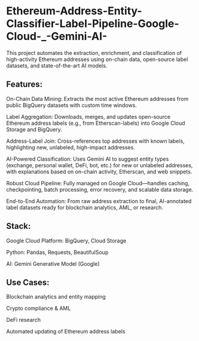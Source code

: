 # Ethereum-Address-Entity-Classifier-Label-Pipeline-Google-Cloud-_-Gemini-AI-
This project automates the extraction, enrichment, and classification of high-activity Ethereum addresses using on-chain data, open-source label datasets, and state-of-the-art AI models.
## Features:

On-Chain Data Mining: Extracts the most active Ethereum addresses from public BigQuery datasets with custom time windows.

Label Aggregation: Downloads, merges, and updates open-source Ethereum address labels (e.g., from Etherscan-labels) into Google Cloud Storage and BigQuery.

Address-Label Join: Cross-references top addresses with known labels, highlighting new, unlabeled, high-impact addresses.

AI-Powered Classification: Uses Gemini AI to suggest entity types (exchange, personal wallet, DeFi, bot, etc.) for new or unlabeled addresses, with explanations based on on-chain activity, Etherscan, and web snippets.

Robust Cloud Pipeline: Fully managed on Google Cloud—handles caching, checkpointing, batch processing, error recovery, and scalable data storage.

End-to-End Automation: From raw address extraction to final, AI-annotated label datasets ready for blockchain analytics, AML, or research.

## Stack:

Google Cloud Platform: BigQuery, Cloud Storage

Python: Pandas, Requests, BeautifulSoup

AI: Gemini Generative Model (Google)

## Use Cases:

Blockchain analytics and entity mapping

Crypto compliance & AML

DeFi research

Automated updating of Ethereum address labels
